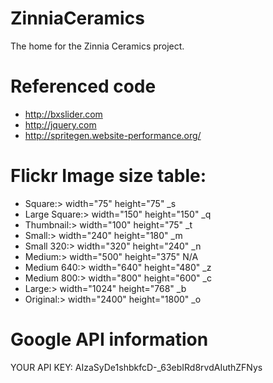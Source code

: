 # ZinniaCeramics
The home for the Zinnia Ceramics project.

# Referenced code
- http://bxslider.com
- http://jquery.com
- http://spritegen.website-performance.org/
 
# Flickr Image size table:
- Square:> width="75" height="75" _s
- Large Square:> width="150" height="150" _q
- Thumbnail:> width="100" height="75" _t
- Small:> width="240" height="180" _m
- Small 320:> width="320" height="240" _n
- Medium:> width="500" height="375" N/A
- Medium 640:> width="640" height="480" _z
- Medium 800:> width="800" height="600" _c
- Large:> width="1024" height="768" _b
- Original:> width="2400" height="1800" _o

# Google API information
YOUR API KEY: AIzaSyDe1shbkfcD-_63ebIRd8rvdAIuthZFNys

